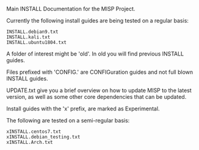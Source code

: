 Main INSTALL Documentation for the MISP Project.

Currently the following install guides are being tested on a regular basis:

```
INSTALL.debian9.txt
INSTALL.kali.txt
INSTALL.ubuntu1804.txt
```

A folder of interest might be 'old'. In old you will find previous INSTALL guides.

Files prefixed with 'CONFIG.' are CONFIGuration guides and not full blown INSTALL guides.

UPDATE.txt give you a brief overview on how to update MISP to the latest version, as well as some other core dependencies that can be updated.

Install guides with the 'x' prefix, are marked as Experimental.

The following are tested on a semi-regular basis:

```
xINSTALL.centos7.txt
xINSTALL.debian_testing.txt
xINSTALL.Arch.txt
```
